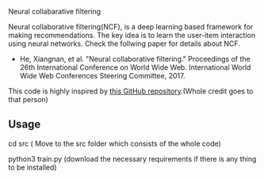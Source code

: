 Neural collabarative filtering 

Neural collaborative filtering(NCF), is a deep learning based framework for making recommendations. The key idea is to learn the user-item interaction using neural networks. Check the follwing paper for details about NCF.

* He, Xiangnan, et al. "Neural collaborative filtering." Proceedings of the 26th International Conference on World Wide Web. International World Wide Web Conferences Steering Committee, 2017.

This code is highly inspired by [this GitHub repository](https://github.com/yihong-chen/neural-collaborative-filtering.git).(Whole credit goes to that person)



## Usage

cd src  ( Move to the src folder which consists of the whole code)

python3 train.py (download the necessary requirements if there is any thing to be installed)
